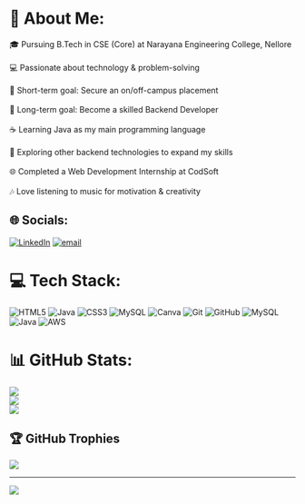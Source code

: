 # 💫 About Me:
🎓 Pursuing B.Tech in CSE (Core) at Narayana Engineering College, Nellore<br><br>💻 Passionate about technology & problem-solving<br><br>🎯 Short-term goal: Secure an on/off-campus placement<br><br>🚀 Long-term goal: Become a skilled Backend Developer<br><br>☕ Learning Java as my main programming language<br><br>🔧 Exploring other backend technologies to expand my skills<br><br>🌐 Completed a Web Development Internship at CodSoft<br><br>🎶 Love listening to music for motivation & creativity


## 🌐 Socials:
[![LinkedIn](https://img.shields.io/badge/LinkedIn-%230077B5.svg?logo=linkedin&logoColor=white)](https://linkedin.com/in/https://www.linkedin.com/in/lasya-lingam-6369a1329/) [![email](https://img.shields.io/badge/Email-D14836?logo=gmail&logoColor=white)](mailto:meherlaasya@gmail.com) 

# 💻 Tech Stack:
![HTML5](https://img.shields.io/badge/html5-%23E34F26.svg?style=flat-square&logo=html5&logoColor=white) ![Java](https://img.shields.io/badge/java-%23ED8B00.svg?style=flat-square&logo=openjdk&logoColor=white) ![CSS3](https://img.shields.io/badge/css3-%231572B6.svg?style=flat-square&logo=css3&logoColor=white) ![MySQL](https://img.shields.io/badge/mysql-4479A1.svg?style=flat-square&logo=mysql&logoColor=white) ![Canva](https://img.shields.io/badge/Canva-%2300C4CC.svg?style=flat-square&logo=Canva&logoColor=white) ![Git](https://img.shields.io/badge/git-%23F05033.svg?style=flat-square&logo=git&logoColor=white) ![GitHub](https://img.shields.io/badge/github-%23121011.svg?style=flat-square&logo=github&logoColor=white) ![MySQL](https://img.shields.io/badge/mysql-4479A1.svg?style=flat-square&logo=mysql&logoColor=white) ![Java](https://img.shields.io/badge/java-%23ED8B00.svg?style=flat-square&logo=openjdk&logoColor=white) ![AWS](https://img.shields.io/badge/AWS-%23FF9900.svg?style=flat-square&logo=amazon-aws&logoColor=white)
# 📊 GitHub Stats:
![](https://github-readme-stats.vercel.app/api?username=Meher01&theme=ambient_gradient&hide_border=false&include_all_commits=false&count_private=false)<br/>
![](https://nirzak-streak-stats.vercel.app/?user=Meher01&theme=ambient_gradient&hide_border=false)<br/>
![](https://github-readme-stats.vercel.app/api/top-langs/?username=Meher01&theme=ambient_gradient&hide_border=false&include_all_commits=false&count_private=false&layout=compact)

## 🏆 GitHub Trophies
![](https://github-profile-trophy.vercel.app/?username=Meher01&theme=ambient_gradient&no-frame=false&no-bg=true&margin-w=4)

---
[![](https://visitcount.itsvg.in/api?id=Meher01&icon=7&color=10)](https://visitcount.itsvg.in)

<!-- Proudly created with GPRM ( https://gprm.itsvg.in ) -->
